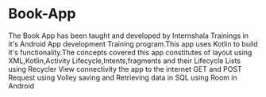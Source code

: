 # Book-App
The Book App has been taught and developed by Internshala Trainings in it\'s Android App development Training program.This app uses Kotlin to build it\'s functionality.The concepts covered this app constitutes of layout using XML,Kotlin,Activity Lifecycle,Intents,fragments and their Lifecycle Lists using Recycler View connectivity the app to the internet GET and POST Request using Volley saving and Retrieving data in SQL using Room in Android 
